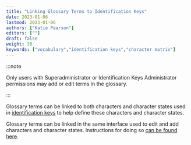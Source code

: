```yaml
---
title: "Linking Glossary Terms to Identification Keys"
date: 2023-01-06
lastmod: 2023-01-06
authors: ["Katie Pearson"]
editors: [""]
draft: false
weight: 30
keywords: ["vocabulary","identification keys","character matrix"]
---
```


:::note

Only users with Superadministrator or Identification Keys Administrator permissions may add or edit terms in the glossary.

:::

Glossary terms can be linked to both characters and character states used in [identification keys](/docs/User_Guide/Identification_Keys) to help define these characters and character states.

Glossary terms can be linked in the same interface used to edit and add characters and character states. Instructions for doing so [can be found here](/docs/User_Guide/Identification_Keys/admin).